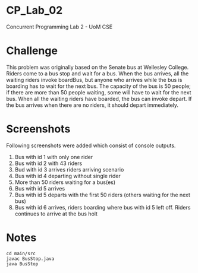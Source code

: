 # CP_Lab_02
Concurrent Programming Lab 2 - UoM CSE

# Challenge
This problem was originally based on the Senate bus at Wellesley College. Riders come to a bus 
stop and wait for a bus. When the bus arrives, all the waiting riders invoke boardBus, but anyone who
arrives while the bus is boarding has to wait for the next bus. The capacity of the bus is 50 people; if there
are more than 50 people waiting, some will have to wait for the next bus. When all the waiting riders have
boarded, the bus can invoke depart. If the bus arrives when there are no riders, it should depart immediately.

# Screenshots

Following screenshots were added which consist of console outputs.
1. Bus with id 1 with only one rider
2. Bus with id 2 with 43 riders
3. Bud with id 3 arrives riders arriving scenario
4. Bus with id 4 departing without single rider
5. More than 50 riders waiting for a bus(es)
6. Bus with id 5 arrives
7. Bus with id 5 departs with the first 50 riders (others waiting for the next bus)
8. Bus with id 6 arrives, riders boarding where bus with id 5 left off. Riders continues to arrive at the bus holt 

# Notes
```
cd main/src
javac BusStop.java
java BusStop
```
